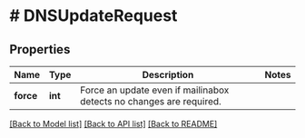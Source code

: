 # # DNSUpdateRequest

## Properties

Name | Type | Description | Notes
------------ | ------------- | ------------- | -------------
**force** | **int** | Force an update even if mailinabox detects no changes are required. | 

[[Back to Model list]](../../README.md#documentation-for-models) [[Back to API list]](../../README.md#documentation-for-api-endpoints) [[Back to README]](../../README.md)



